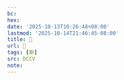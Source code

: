```yaml
---
bc:
hex:
date: '2025-10-13T10:26:48+08:00'
lastmod: '2025-10-14T21:46:45-08:00'
title: 􀌉
url: 􀌉
tags: [斯]
src: DCCV
note:
---
```

